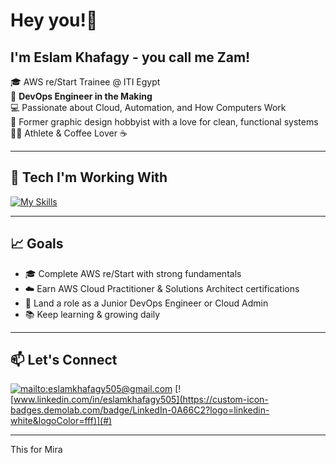# Hey you!👋
## I'm Eslam Khafagy - you call me Zam!

🎓 AWS re/Start Trainee @ ITI Egypt  
🎯 **DevOps Engineer in the Making**  
💻 Passionate about Cloud, Automation, and How Computers Work  
🎨 Former graphic design hobbyist with a love for clean, functional systems  
🏃‍♂️ Athlete & Coffee Lover ☕

---

## 🔧 Tech I'm Working With

[![My Skills](https://skillicons.dev/icons?i=linux,vim,bash,py,c,git,aws,docker,terraform,githubactions,kubernetes,jenkins&perline=4)]()

---
## 📈 Goals

- 🎓 Complete AWS re/Start with strong fundamentals
- ☁️  Earn AWS Cloud Practitioner & Solutions Architect certifications
- 🚀 Land a role as a Junior DevOps Engineer or Cloud Admin
- 📚 Keep learning & growing daily
---
## 📫 Let's Connect

[![mailto:eslamkhafagy505@gmail.com](https://img.shields.io/badge/Gmail-D14836?logo=gmail&logoColor=white)](#) [![www.linkedin.com/in/eslamkhafagy505](https://custom-icon-badges.demolab.com/badge/LinkedIn-0A66C2?logo=linkedin-white&logoColor=fff)](#)
<!-- https://github.com/inttter/md-badges?tab=readme-ov-file#-social-media -->
---

This for Mira
